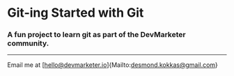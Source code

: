 # Git-ing Started with Git

### A fun project to learn git as part of the **DevMarketer** community.

---

Email me at [hello@devmarketer.io]{Mailto:desmond.kokkas@gmail.com}